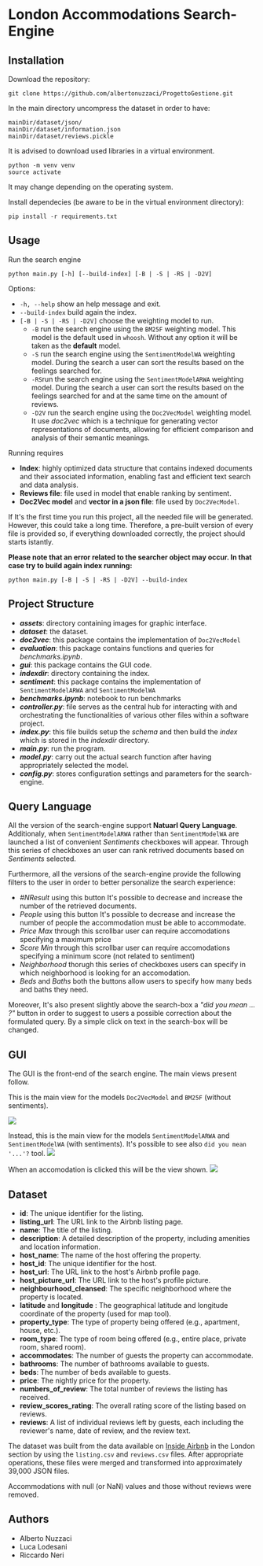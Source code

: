 # London Accommodations Search-Engine

## Installation

Download the repository:  
```
git clone https://github.com/albertonuzzaci/ProgettoGestione.git
```  
In the main directory uncompress the dataset in order to have: 
```
mainDir/dataset/json/
mainDir/dataset/information.json
mainDir/dataset/reviews.pickle
```

It is advised to download used libraries in a virtual environment.
```
python -m venv venv
source activate
```
It may change depending on the operating system.

Install dependecies (be aware to be in the virtual environment directory):  
```
pip install -r requirements.txt
```  

## Usage
Run the search engine
```
python main.py [-h] [--build-index] [-B | -S | -RS | -D2V]
```  

Options: 
* ```-h, --help``` show an help message and exit. 
* ```--build-index``` build again the index. 
* ```[-B | -S | -RS | -D2V]``` choose the weighting model to run. 
	* ```-B``` run the search engine using the ```BM25F``` weighting model. This model is the default used in ```whoosh```. Without any option it will be taken as the **default** model. 
	* ```-S``` run the search engine using the ```SentimentModelWA``` weighting model. During the search a user can sort the results based on the feelings searched for. 
	* ```-RS```run the search engine using the ```SentimentModelARWA``` weighting model. During the search a user can sort the results based on the feelings searched for and at the same time on the amount of reviews.
	* ```-D2V``` run the search engine using the ```Doc2VecModel``` weighting model. It use *doc2vec* which is a technique for generating vector representations of documents, allowing for efficient comparison and analysis of their semantic meanings.

Running requires
* **Index**: highly optimized data structure that contains indexed documents and their associated information, enabling fast and efficient text search and data analysis.
* **Reviews file**: file used in model that enable ranking by sentiment. 
* **Doc2Vec model** and **vector in a json file**: file used by  ```Doc2VecModel```.

If It's the first time you run this project, all the needed file will be generated. However, this could take a long time.
Therefore, a pre-built version of every file is provided so, if everything downloaded correctly, the project should starts istantly. 

**Please note that an error related to the searcher object may occur. In that case try to build again index running:** 
```
python main.py [-B | -S | -RS | -D2V] --build-index
```

## Project Structure

* ***assets***: directory containing images for graphic interface. 
* ***dataset***: the dataset. 
* ***doc2vec***: this package contains the implementation of ```Doc2VecModel```
* ***evaluation***: this package contains functions and queries for *benchmarks.ipynb*.
* ***gui***: this package contains the GUI code. 
* ***indexdir***: directory containing the index. 
* ***sentiment***: this package contains the implementation of ```SentimentModelARWA``` and ```SentimentModelWA```
* ***benchmarks.ipynb***: notebook to run benchmarks
* ***controller\.py***: file serves as the central hub for interacting with and orchestrating the functionalities of various other files within a software project. 
* ***index\.py***: this file builds setup the *schema* and then build the *index* which is stored in the *indexdir* directory. 
* ***main\.py***: run the program. 
* ***model\.py***: carry out the actual search function after having appropriately selected the model.
* ***config\.py***: stores configuration settings and parameters for the search-engine. 


## Query Language

All the version of the search-engine support **Natuarl Query Language**. Additionaly, when ```SentimentModelARWA``` rather than ```SentimentModelWA``` are launched a list of convenient *Sentiments* checkboxes will appear. Through this series of checkboxes an user can rank retrived documents based on *Sentiments* selected. 

Furthermore, all the versions of the search-engine provide the following filters to the user in order to better personalize the search experience:
* *#NResult* using this button It's possible to decrease and increase the number of the retrieved documents. 
* *People* using this button It's possible to decrease and increase the number of people the accommodation must be able to accommodate.
* *Price Max* through this scrollbar user can require accomodations specifying a maximum price
* *Score Min* through this scrollbar user can require accomodations specifying a minimum score (not related to sentiment)
* *Neighborhood* thorugh this series of checkboxes users can specify in which neighborhood is looking for an accomodation. 
* *Beds* and *Baths* both the buttons allow users to specify how many beds and baths they need. 

Moreover, It's also present slightly above the search-box a *"did you mean ... ?"* button in order to suggest to  users a possible correction about the formulated query. By a simple click on text in the search-box will be changed. 


## GUI
The GUI is the front-end of the search engine. The main views present follow. 

This is the main view for the models ```Doc2VecModel``` and ```BM25F``` (without sentiments). 

![](./assets/mainView.png)

Instead, this is the main view for the models ```SentimentModelARWA``` and ```SentimentModelWA``` (with sentiments). It's possible to see also  ```did you mean '...'?``` tool. 
![](./assets/mainView_S_didumean.png)

When an accomodation is clicked this will be the view shown.
![](./assets/accomodationView.png)

## Dataset

- **id**: The unique identifier for the listing.
- **listing_url**: The URL link to the Airbnb listing page.
- **name**: The title of the listing.
- **description**: A detailed description of the property, including amenities and location information.
- **host_name**: The name of the host offering the property.
- **host_id**: The unique identifier for the host.
- **host_url**: The URL link to the host's Airbnb profile page.
- **host_picture_url**: The URL link to the host's profile picture.
- **neighbourhood_cleansed**: The specific neighborhood where the property is located.
- **latitude** and **longitude** : The geographical latitude and longitude coordinate of the property (used for map tool).
- **property_type**: The type of property being offered (e.g., apartment, house, etc.).
- **room_type**: The type of room being offered (e.g., entire place, private room, shared room).
- **accommodates**: The number of guests the property can accommodate.
- **bathrooms**: The number of bathrooms available to guests.
- **beds**: The number of beds available to guests.
- **price**: The nightly price for the property.
- **numbers_of_review**: The total number of reviews the listing has received.
- **review_scores_rating**: The overall rating score of the listing based on reviews.
- **reviews**: A list of individual reviews left by guests, each including the reviewer's name, date of review, and the review text.

The dataset was built from the data available on [Inside Airbnb](https://insideairbnb.com/get-the-data/) in the London section by using the `listing.csv` and `reviews.csv` files. After appropriate operations, these files were merged and transformed into approximately 39,000 JSON files.

Accommodations with null (or NaN) values and those without reviews were removed.

## Authors
* Alberto Nuzzaci
* Luca Lodesani
* Riccardo Neri 
